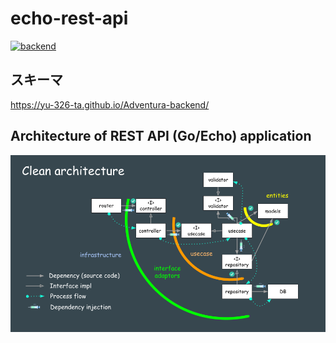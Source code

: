 # echo-rest-api

[![backend](https://github.com/Yu-326-ta/echo-rest-api/actions/workflows/backend.yml/badge.svg)](https://github.com/Yu-326-ta/echo-rest-api/actions/workflows/backend.yml)

## スキーマ
https://yu-326-ta.github.io/Adventura-backend/


<h2 id="architecture">Architecture of REST API (Go/Echo) application</h2>
<img src="./architecture.png" width="700px"/>
